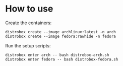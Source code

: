 # How to use

Create the containers:

```shell
distrobox create --image archlinux:latest -n arch
distrobox create --image fedora:rawhide -n fedora
```

Run the setup scripts:

```shell
distrobox enter arch -- bash distrobox-arch.sh
distrobox enter fedora -- bash distrobox-fedora.sh
```
